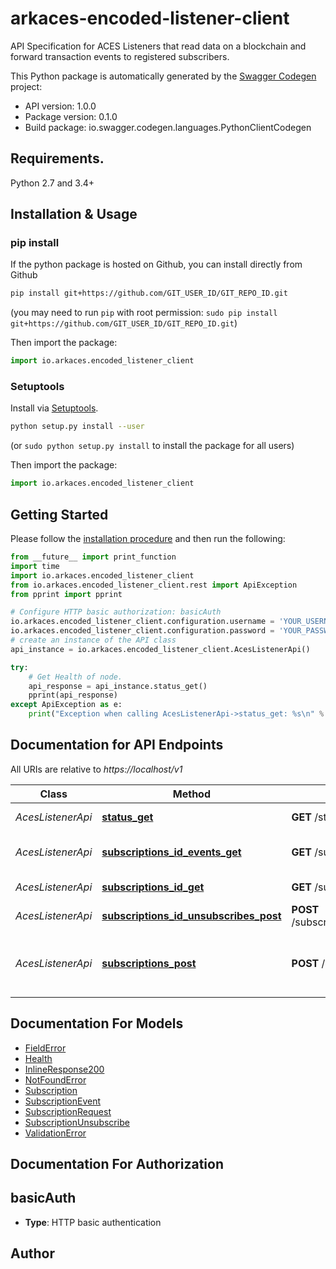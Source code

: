 # arkaces-encoded-listener-client
API Specification for ACES Listeners that read data on a blockchain and forward transaction events to registered subscribers. 

This Python package is automatically generated by the [Swagger Codegen](https://github.com/swagger-api/swagger-codegen) project:

- API version: 1.0.0
- Package version: 0.1.0
- Build package: io.swagger.codegen.languages.PythonClientCodegen

## Requirements.

Python 2.7 and 3.4+

## Installation & Usage
### pip install

If the python package is hosted on Github, you can install directly from Github

```sh
pip install git+https://github.com/GIT_USER_ID/GIT_REPO_ID.git
```
(you may need to run `pip` with root permission: `sudo pip install git+https://github.com/GIT_USER_ID/GIT_REPO_ID.git`)

Then import the package:
```python
import io.arkaces.encoded_listener_client 
```

### Setuptools

Install via [Setuptools](http://pypi.python.org/pypi/setuptools).

```sh
python setup.py install --user
```
(or `sudo python setup.py install` to install the package for all users)

Then import the package:
```python
import io.arkaces.encoded_listener_client
```

## Getting Started

Please follow the [installation procedure](#installation--usage) and then run the following:

```python
from __future__ import print_function
import time
import io.arkaces.encoded_listener_client
from io.arkaces.encoded_listener_client.rest import ApiException
from pprint import pprint

# Configure HTTP basic authorization: basicAuth
io.arkaces.encoded_listener_client.configuration.username = 'YOUR_USERNAME'
io.arkaces.encoded_listener_client.configuration.password = 'YOUR_PASSWORD'
# create an instance of the API class
api_instance = io.arkaces.encoded_listener_client.AcesListenerApi()

try:
    # Get Health of node.
    api_response = api_instance.status_get()
    pprint(api_response)
except ApiException as e:
    print("Exception when calling AcesListenerApi->status_get: %s\n" % e)

```

## Documentation for API Endpoints

All URIs are relative to *https://localhost/v1*

Class | Method | HTTP request | Description
------------ | ------------- | ------------- | -------------
*AcesListenerApi* | [**status_get**](docs/AcesListenerApi.md#status_get) | **GET** /status | Get Health of node.
*AcesListenerApi* | [**subscriptions_id_events_get**](docs/AcesListenerApi.md#subscriptions_id_events_get) | **GET** /subscriptions/{id}/events | List Subscription Events
*AcesListenerApi* | [**subscriptions_id_get**](docs/AcesListenerApi.md#subscriptions_id_get) | **GET** /subscriptions/{id} | Gets Subscription
*AcesListenerApi* | [**subscriptions_id_unsubscribes_post**](docs/AcesListenerApi.md#subscriptions_id_unsubscribes_post) | **POST** /subscriptions/{id}/unsubscribes | Create an Unsubscription.
*AcesListenerApi* | [**subscriptions_post**](docs/AcesListenerApi.md#subscriptions_post) | **POST** /subscriptions | Registers a subscriber node to receive blockchain events.


## Documentation For Models

 - [FieldError](docs/FieldError.md)
 - [Health](docs/Health.md)
 - [InlineResponse200](docs/InlineResponse200.md)
 - [NotFoundError](docs/NotFoundError.md)
 - [Subscription](docs/Subscription.md)
 - [SubscriptionEvent](docs/SubscriptionEvent.md)
 - [SubscriptionRequest](docs/SubscriptionRequest.md)
 - [SubscriptionUnsubscribe](docs/SubscriptionUnsubscribe.md)
 - [ValidationError](docs/ValidationError.md)


## Documentation For Authorization


## basicAuth

- **Type**: HTTP basic authentication


## Author



